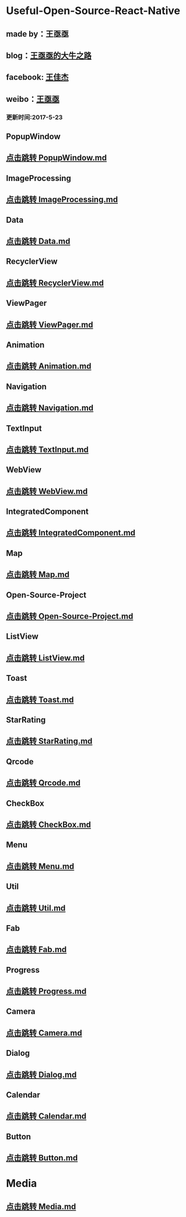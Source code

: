 # Useful-Open-Source-React-Native

## made by：王亟亟<br>
## blog：[王亟亟的大牛之路](http://blog.csdn.net/ddwhan0123) <br>
## facebook: [王佳杰](https://www.facebook.com/ddwhan0123)<br>
## weibo：[王亟亟](http://weibo.com/u/5298245888) <br>




### 更新时间:2017-5-23<br>


##  PopupWindow<br>
## [点击跳转 PopupWindow.md](https://github.com/ddwhan0123/Useful-Open-Source-React-Native/blob/master/PopupWindow.md)

##  ImageProcessing<br>
## [点击跳转 ImageProcessing.md](https://github.com/ddwhan0123/Useful-Open-Source-React-Native/blob/master/ImageProcessing.md)

##  Data<br>
## [点击跳转 Data.md](https://github.com/ddwhan0123/Useful-Open-Source-React-Native/blob/master/Data.md)

##  RecyclerView<br>
## [点击跳转 RecyclerView.md](https://github.com/ddwhan0123/Useful-Open-Source-React-Native/blob/master/RecyclerView.md)

##  ViewPager<br>
## [点击跳转 ViewPager.md](https://github.com/ddwhan0123/Useful-Open-Source-React-Native/blob/master/ViewPager.md)

##  Animation<br>
## [点击跳转 Animation.md](https://github.com/ddwhan0123/Useful-Open-Source-React-Native/blob/master/Animation.md)

##  Navigation<br>
## [点击跳转 Navigation.md](https://github.com/ddwhan0123/Useful-Open-Source-React-Native/blob/master/Navigation.md)

##  TextInput<br>
## [点击跳转 TextInput.md](https://github.com/ddwhan0123/Useful-Open-Source-React-Native/blob/master/TextInput.md)

##  WebView<br>
## [点击跳转 WebView.md](https://github.com/ddwhan0123/Useful-Open-Source-React-Native/blob/master/WebView.md)

##  IntegratedComponent<br>
## [点击跳转 IntegratedComponent.md](https://github.com/ddwhan0123/Useful-Open-Source-React-Native/blob/master/IntegratedComponent.md)


##  Map<br>
## [点击跳转 Map.md](https://github.com/ddwhan0123/Useful-Open-Source-React-Native/blob/master/Map.md)

##  Open-Source-Project<br>
## [点击跳转 Open-Source-Project.md](https://github.com/ddwhan0123/Useful-Open-Source-React-Native/blob/master/Open-Source-Project.md)

##  ListView<br>
## [点击跳转 ListView.md](https://github.com/ddwhan0123/Useful-Open-Source-React-Native/blob/master/ListView.md)

##  Toast<br>
## [点击跳转 Toast.md](https://github.com/ddwhan0123/Useful-Open-Source-React-Native/blob/master/Toast.md)

##  StarRating<br>
## [点击跳转 StarRating.md](https://github.com/ddwhan0123/Useful-Open-Source-React-Native/blob/master/StarRating.md)

##  Qrcode<br>
## [点击跳转 Qrcode.md](https://github.com/ddwhan0123/Useful-Open-Source-React-Native/blob/master/Qrcode.md)

##  CheckBox<br>
## [点击跳转 CheckBox.md](https://github.com/ddwhan0123/Useful-Open-Source-React-Native/blob/master/CheckBox.md)


##  Menu<br>
## [点击跳转 Menu.md](https://github.com/ddwhan0123/Useful-Open-Source-React-Native/blob/master/Menu.md)

##  Util<br>
## [点击跳转 Util.md](https://github.com/ddwhan0123/Useful-Open-Source-React-Native/blob/master/Util.md)

##  Fab<br>
## [点击跳转 Fab.md](https://github.com/ddwhan0123/Useful-Open-Source-React-Native/blob/master/Fab.md)

##  Progress<br>
## [点击跳转 Progress.md](https://github.com/ddwhan0123/Useful-Open-Source-React-Native/blob/master/Progress.md)

##  Camera<br>
## [点击跳转 Camera.md](https://github.com/ddwhan0123/Useful-Open-Source-React-Native/blob/master/Camera.md)

##  Dialog<br>
## [点击跳转 Dialog.md](https://github.com/ddwhan0123/Useful-Open-Source-React-Native/blob/master/Dialog.md)

##  Calendar<br>
## [点击跳转 Calendar.md](https://github.com/ddwhan0123/Useful-Open-Source-React-Native/blob/master/Calendar.md)


##  Button<br>
## [点击跳转 Button.md](https://github.com/ddwhan0123/Useful-Open-Source-React-Native/blob/master/Button.md)

#  Media<br>
## [点击跳转 Media.md](https://github.com/ddwhan0123/Useful-Open-Source-React-Native/blob/master/Media.md)

